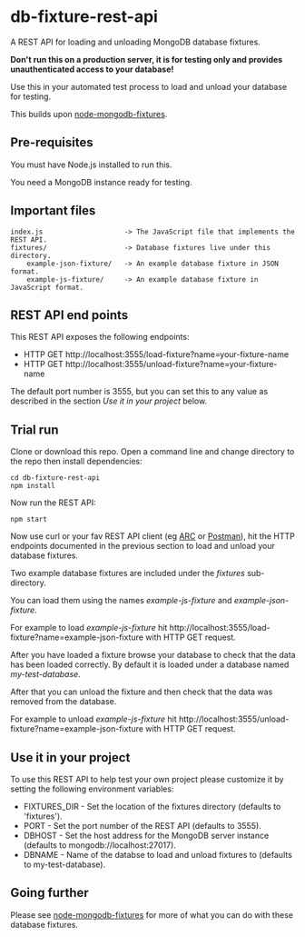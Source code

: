 # db-fixture-rest-api

A REST API for loading and unloading MongoDB database fixtures.

**Don't run this on a production server, it is for testing only and provides unauthenticated access to your database!**

Use this in your automated test process to load and unload your database for testing.

This builds upon [node-mongodb-fixtures](https://www.npmjs.com/package/node-mongodb-fixtures).

## Pre-requisites

You must have Node.js installed to run this.

You need a MongoDB instance ready for testing.

## Important files

    index.js                    -> The JavaScript file that implements the REST API.
    fixtures/                   -> Database fixtures live under this directory.
        example-json-fixture/   -> An example database fixture in JSON format.
        example-js-fixture/     -> An example database fixture in JavaScript format.

## REST API end points

This REST API exposes the following endpoints:

- HTTP GET http://localhost:3555/load-fixture?name=your-fixture-name
- HTTP GET http://localhost:3555/unload-fixture?name=your-fixture-name

The default port number is 3555, but you can set this to any value as described in the section *Use it in your project* below.

## Trial run

Clone or download this repo. Open a command line and change directory to the repo then install dependencies:

    cd db-fixture-rest-api
    npm install

Now run the REST API:

    npm start

Now use curl or your fav REST API client (eg [ARC](https://install.advancedrestclient.com) or [Postman](https://www.getpostman.com/)), hit the HTTP endpoints documented in the previous section to load and unload your database fixtures.

Two example database fixtures are included under the *fixtures* sub-directory.

You can load them using the names *example-js-fixture* and *example-json-fixture*.

For example to load *example-js-fixture* hit http://localhost:3555/load-fixture?name=example-json-fixture with HTTP GET request.

After you have loaded a fixture browse your database to check that the data has been loaded correctly. By default it is loaded under a database named *my-test-database*.

After that you can unload the fixture and then check that the data was removed from the database.

For example to unload *example-js-fixture* hit http://localhost:3555/unload-fixture?name=example-json-fixture with HTTP GET request.

## Use it in your project

To use this REST API to help test your own project please customize it by setting the following environment variables:

- FIXTURES_DIR - Set the location of the fixtures directory (defaults to 'fixtures').
- PORT - Set the port number of the REST API (defaults to 3555).
- DBHOST - Set the host address for the MongoDB server instance (defaults to mongodb://localhost:27017).
- DBNAME - Name of the databse to load and unload fixtures to (defaults to my-test-database).

## Going further

Please see [node-mongodb-fixtures](https://www.npmjs.com/package/node-mongodb-fixtures) for more of what you can do with these database fixtures.